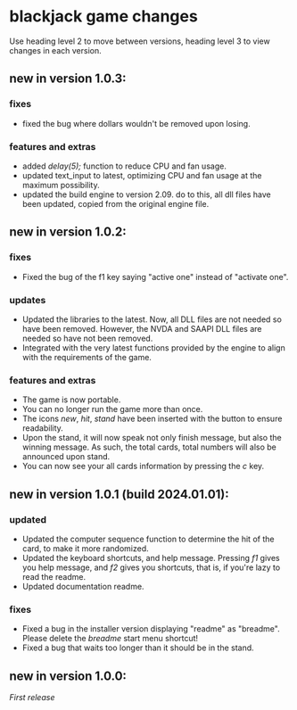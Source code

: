 # blackjack game changes

Use heading level 2 to move between versions, heading level 3 to view changes in each version.

## new in version 1.0.3:

### fixes
* fixed the bug where dollars wouldn't be removed upon losing.

### features and extras
* added *delay(5);* function to reduce CPU and fan usage.
* updated text_input to latest, optimizing CPU and fan usage at the maximum possibility.
* updated the build engine to version 2.09. do to this, all dll files have been updated, copied from the original engine file.

## new in version 1.0.2:

### fixes
* Fixed the bug of the f1 key saying "active one" instead of "activate one".

### updates
* Updated the libraries to the latest. Now, all DLL files are not needed so have been removed. However, the NVDA and SAAPI DLL files are needed so have not been removed.
* Integrated with the very latest functions provided by the engine to align with the requirements of the game.

### features and extras
* The game is now portable.
* You can no longer run the game more than once.
* The icons *new*, *hit*, *stand* have been inserted with the button to ensure readability.
* Upon the stand, it will now speak not only finish message, but also the winning message. As such, the total cards, total numbers will also be announced upon stand.
* You can now see your all cards information by pressing the *c* key.

## new in version 1.0.1 (build 2024.01.01):

### updated
* Updated the computer sequence function to determine the hit of the card, to make it more randomized.
* Updated the keyboard shortcuts, and help message. Pressing *f1* gives you help message, and *f2* gives you shortcuts, that is, if you're lazy to read the readme.
* Updated documentation readme.

### fixes
* Fixed a bug in the installer version displaying "readme" as "breadme". Please delete the *breadme* start menu shortcut!
* Fixed a bug that waits too longer than it should be in the stand.

## new in version 1.0.0:

*First release*